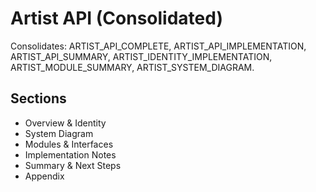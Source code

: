 # Artist API (Consolidated)

Consolidates: ARTIST_API_COMPLETE, ARTIST_API_IMPLEMENTATION, ARTIST_API_SUMMARY, ARTIST_IDENTITY_IMPLEMENTATION, ARTIST_MODULE_SUMMARY, ARTIST_SYSTEM_DIAGRAM.

## Sections

- Overview & Identity
- System Diagram
- Modules & Interfaces
- Implementation Notes
- Summary & Next Steps
- Appendix
